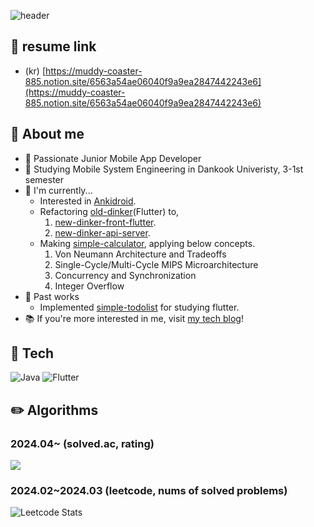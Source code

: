 ![header](https://capsule-render.vercel.app/api?type=waving&&color=0:5A585A,100:090947&height=200&section=header&text=yunseoLee0343&fontAlign=55&fontAlignY=40&fontSize=60&fontColor=ffffff)

## 👧 resume link
- (kr) [https://muddy-coaster-885.notion.site/6563a54ae06040f9a9ea2847442243e6](https://muddy-coaster-885.notion.site/6563a54ae06040f9a9ea2847442243e6)



## :memo: **About me**
- :raising_hand: Passionate Junior Mobile App Developer
- :book: Studying Mobile System Engineering in Dankook Univeristy, 3-1st semester
- :seedling: I'm currently...
	- Interested in [Ankidroid](https://github.com/ankidroid/Anki-Android.git).
	- Refactoring [old-dinker](https://github.com/yunseoLee0343/old-dinker.git)(Flutter) to,
		1. [new-dinker-front-flutter](https://github.com/yunseoLee0343/new-dinker-front-flutter.git).
  		2. [new-dinker-api-server](https://github.com/yunseoLee0343/new-dinker-api-server.git).
	- Making [simple-calculator](https://github.com/yunseoLee0343/simple-calculator.git), applying below concepts.
	   1. Von Neumann Architecture and Tradeoffs
   	   2. Single-Cycle/Multi-Cycle MIPS Microarchitecture
   	   3. Concurrency and Synchronization 
	   4. Integer Overflow
- 📂 Past works
  - Implemented [simple-todolist](https://github.com/yunseoLee0343/todolist_v1.0.0.git) for studying flutter.
- :books: If you're more interested in me, visit [my tech blog](https://velog.io/@yunmine/posts)!

## :wrench: Tech
![Java](https://img.shields.io/badge/java-%23ED8B00.svg?style=for-the-badge&logo=openjdk&logoColor=white) ![Flutter](https://img.shields.io/badge/Flutter-%2302569B.svg?style=for-the-badge&logo=Flutter&logoColor=white) 

## :pencil2: Algorithms
### 2024.04~ (solved.ac, rating)
<img src="http://mazassumnida.wtf/api/v2/generate_badge?boj=yunmine">

### 2024.02~2024.03 (leetcode, nums of solved problems)
![Leetcode Stats](https://leetcard.jacoblin.cool/lys139011?theme=nord)

